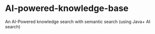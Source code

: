 # AI-powered-knowledge-base
An AI-Powered knowledge search with semantic search (using Java+ AI search)

